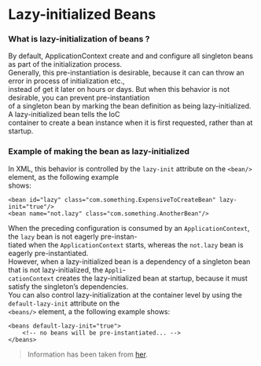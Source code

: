 # Lazy-initialized Beans  

### What is lazy-initialization of beans ?  
By default, ApplicationContext create and and configure all singleton beans as part of the initialization process.  
Generally, this pre-instantiation is desirable, because it can can throw an error in process of initialization etc.,  
instead of get it later on hours or days. But when this behavior is not desirable, you can prevent pre-instantiation  
of a singleton bean by marking the bean definition as being lazy-initialized. A lazy-initialized bean tells the IoC  
container to create a bean instance when it is first requested, rather than at startup.  

### Example of making the bean as lazy-initialized  
In XML, this behavior is controlled by the `lazy-init` attribute on the `<bean/>` element, as the following example  
shows:  
```mxml
<bean id="lazy" class="com.something.ExpensiveToCreateBean" lazy-init="true"/>
<bean name="not.lazy" class="com.something.AnotherBean"/>
```


When the preceding configuration is consumed by an `ApplicationContext`, the `lazy` bean is not eagerly pre-instan-  
tiated when the `ApplicationContext` starts, whereas the `not.lazy` bean is eagerly pre-instantiated.  
However, when a lazy-initialized bean is a dependency of a singleton bean that is not lazy-initialized, the `Appli`-  
`cationContext` creates the lazy-initialized bean at startup, because it must satisfy the singleton’s dependencies.  
You can also control lazy-initialization at the container level by using the `default-lazy-init` attribute on the  
`<beans/>` element, a the following example shows:  
```mxml
<beans default-lazy-init="true">
    <!-- no beans will be pre-instantiated... -->
</beans>
```


>Information has been taken from [her](https://docs.spring.io/spring/docs/current/spring-framework-reference/core.html).  